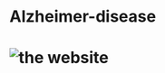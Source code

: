 # Alzheimer-disease
# ![the website](https://user-images.githubusercontent.com/93194522/150822018-ad8bdf1d-477b-4dcc-9129-449cb1554577.png)
